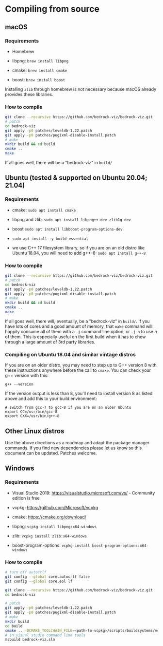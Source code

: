 # Compiling from source

## macOS

### Requirements

* Homebrew

* libpng: `brew install libpng`

* cmake: `brew install cmake`

* boost: `brew install boost`

Installing `zlib` through homebrew is not necessary because macOS already provides these libraries.

### How to compile

```sh
git clone --recursive https://github.com/bedrock-viz/bedrock-viz.git
# patch
cd bedrock-viz
git apply -p0 patches/leveldb-1.22.patch
git apply -p0 patches/pugixml-disable-install.patch
# make
mkdir build && cd build
cmake ..
make
```

If all goes well, there will be a "bedrock-viz" in `build/`

## Ubuntu (tested & supported on Ubuntu 20.04; 21.04)

### Requirements

* cmake: `sudo apt install cmake`

* libpng and zlib: `sudo apt install libpng++-dev zlib1g-dev`

* boost `sudo apt install libboost-program-options-dev`

* `sudo apt install -y build-essential`

* we use C++ 17 filesystem library, so if you are on an old distro like Ubuntu 18.04, you will need to add g++-8: `sudo apt install g++-8`

### How to compile

```sh
git clone --recursive https://github.com/bedrock-viz/bedrock-viz.git
# patch
cd bedrock-viz
git apply -p0 patches/leveldb-1.22.patch
git apply -p0 patches/pugixml-disable-install.patch
# make
mkdir build && cd build
cmake ..
make
```

If all goes well, there will, eventually, be a "bedrock-viz" in `build/`. If you have lots of cores and a good amount of memory, that `make` command will happily consume all of them with a `-j` command line option, or `-j n` to use _n_ of them. This is especially useful on the first build when it has to chew through a large amount of 3rd party libraries. 

### Compiling on Ubuntu 18.04 and similar vintage distros
If you are on an older distro, you may need to step up to G++ version 8 with these instructions anywhere before the call to `cmake`. You can check your g++ version with this:
```shell
g++ --version
```
If the version output is less than 8, you'll need to install version 8 as listed above and add this to your build environment:
```shell
# switch from gcc-7 to gcc-8 if you are on an older Ubuntu
export CC=/usr/bin/gcc-8
export CXX=/usr/bin/g++-8
```

## Other Linux distros
Use the above directions as a roadmap and adapt the package manager commands. If you find new dependencies please let us know so this document can be updated. Patches welcome.

## Windows

### Requirements

* Visual Studio 2019: https://visualstudio.microsoft.com/vs/ - Community edition is free

* vcpkg: https://github.com/Microsoft/vcpkg

* cmake: https://cmake.org/download/

* libpng: `vcpkg install libpng:x64-windows`

* zlib: `vcpkg install zlib:x64-windows`

* boost-program-options: `vcpkg install boost-program-options:x64-windows`

### How to compile

```sh
# turn off autocrlf
git config --global core.autocrlf false
git config --global core.eol lf

git clone --recursive https://github.com/bedrock-viz/bedrock-viz.git
cd bedrock-viz

# patch
git apply -p0 patches/leveldb-1.22.patch
git apply -p0 patches/pugixml-disable-install.patch
# make
mkdir build
cd build
cmake .. -DCMAKE_TOOLCHAIN_FILE=<path-to-vcpkg>/scripts/buildsystems/vcpkg.cmake -G "Visual Studio 16 2019" -A x64
# in visual studio command line tools
msbuild bedrock-viz.sln
```
